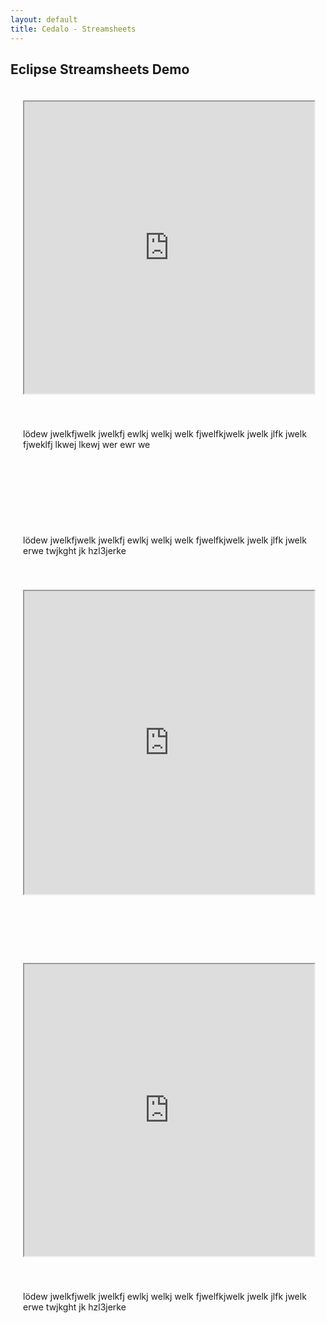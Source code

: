 ```yaml
---
layout: default
title: Cedalo - Streamsheets
---
```


<section id="intro" class="downloadpage" role="banner">   
    <div class="container text-center">
        <div class="row flex-start">
            <div class="col-md-12 col-sm-12">
                <div class="downloadpage-spacer">
                    <h1>Eclipse Streamsheets Demo</h1>
                </div>
            </div>
        </div>
    </div>
</section><!-- banner -->

<section id="Streamsheets" class="section teams">
    <div class="container-flex fluid-padding text-center">
        <div class="row flex-start">
             <div>
                <div class="col-lg-8 col-md-12 col-sm-12" style="padding:20px">
                        <iframe src="https://api.cedalo.cloud/shared-machine/ByxT7ooXD" style="height:467px;width:100%;max-width:850px" title="Iframe Example"></iframe>
                </div>
                <div class="col-lg-4 col-md-12 col-sm-12" style="padding:20px">
                        <p>lödew jwelkfjwelk jwelkfj ewlkj welkj welk fjwelfkjwelk jwelk jlfk jwelk fjweklfj lkwej lkewj wer ewr  we</p>
                </div>
            </div>
        </div>
        <br />
        <br />
        <br />
        <br />
        <div class="row flex-start">
             <div>
                <div class="col-lg-4 col-md-12 col-sm-12" style="padding:20px">
                        <p>lödew jwelkfjwelk jwelkfj ewlkj welkj welk fjwelfkjwelk jwelk jlfk jwelk  erwe twjkght jk hzl3jerke</p>
                </div>
                <div class="col-lg-8 col-md-12 col-sm-12" style="padding:20px">
                        <iframe src="https://api.cedalo.cloud/shared-machine/HkInfosXP" style="height:485px;width:100%;max-width:885px" title="Iframe Example"></iframe>
                </div>
            </div>
        </div>
        <br />
        <br />
        <br />
        <br />
        <div class="row flex-start">
             <div>
                <div class="col-lg-8 col-md-12 col-sm-12" style="padding:20px">
                        <iframe src="https://api.cedalo.cloud/shared-machine/HkInfosXP?viewmode=sheet&hideheader&hidegrid" style="height:467px;width:100%;max-width:850px" title="Iframe Example"></iframe>
                </div>
                <div class="col-lg-4 col-md-12 col-sm-12" style="padding:20px">
                        <p>lödew jwelkfjwelk jwelkfj ewlkj welkj welk fjwelfkjwelk jwelk jlfk jwelk  erwe twjkght jk hzl3jerke</p>
                </div>
            </div>
        </div>
    </div>
</section><!-- Streamsheets --> 




